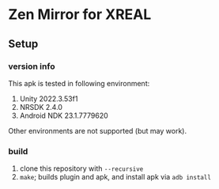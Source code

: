 # Zen Mirror for XREAL

## Setup

### version info

This apk is tested in following environment:

1. Unity 2022.3.53f1
2. NRSDK 2.4.0
3. Android NDK 23.1.7779620

Other environments are not supported (but may work).

### build

1. clone this repository with `--recursive`
2. `make`; builds plugin and apk, and install apk via `adb install`
